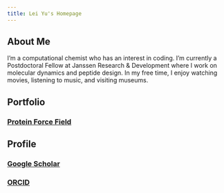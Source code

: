 ```yaml
---
title: Lei Yu's Homepage
---
```


## About Me
I’m a computational chemist who has an interest in coding. I’m currently a Postdoctoral Fellow at Janssen Research & Development where I work on molecular dynamics and peptide design. In my free time, I enjoy watching movies, listening to music, and visiting museums.

## Portfolio
### [Protein Force Field](https://rye4ray.github.io/portfolio/nmr2)

## Profile
### [Google Scholar](https://scholar.google.com/citations?user=x0LAK28AAAAJ&hl=en)
### [ORCID](https://orcid.org/my-orcid?orcid=0000-0003-0159-1968)
